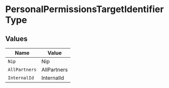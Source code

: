 # PersonalPermissionsTargetIdentifierType


## Values

| Name          | Value         |
| ------------- | ------------- |
| `Nip`         | Nip           |
| `AllPartners` | AllPartners   |
| `InternalId`  | InternalId    |